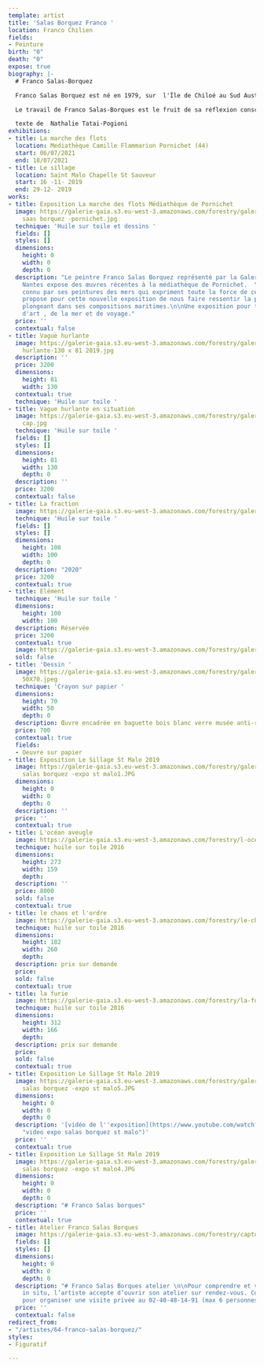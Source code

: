 ```yaml
---
template: artist
title: 'Salas Borquez Franco '
location: Franco Chilien
fields:
- Peinture
birth: "0"
death: "0"
expose: true
biography: |-
  # Franco Salas-Borquez

  Franco Salas Borquez est né en 1979, sur  l'Île de Chiloé au Sud Austral du Chili.

  Le travail de Franco Salas-Borques est le fruit de sa réflexion consciente et inconsciente envers le monde et le caractère amorale de la nature, au delà de la dichotomie du bien et du mal. C'est donc presque naturellement et instinctivement que le peintre développe son travail à travers la thématique de la mer déchainée. Lorsqu’il peint, Franco Salas-Borques fait appel à son intuition pour exercer des gestes chargés de force et de tension. Sa liberté d’artiste s’exprime alors dans toute cette révolte et peu à peu la mer prend vie, les vagues hurlent telles des âmes. Ensuite, l’agitation créatrice laisse place à la patience, telle une méditation qui permet de ressentir l’intensité de l’instant. L’étape finale du tableau est une sorte de recommencement, l’artiste se détache de ses peurs et de sa rigueur technique. Avec ces derniers gestes, il dessine la force du vent qui libère la mer de sa propre colère. À travers le langage universel et poétique de l’artiste, on découvre la peinture comme force créatrice et destructive où seule la beauté peut être sauvée.

  texte de  Nathalie Tatai-Pogioni
exhibitions:
- title: La marche des flots
  location: Mediathèque Camille Flammarion Pornichet (44)
  start: 06/07/2021
  end: 18/07/2021
- title: Le sillage
  location: Saint Malo Chapelle St Sauveur
  start: 16 -11- 2019
  end: 29-12- 2019
works:
- title: Exposition La marche des flots Médiathèque de Pornichet
  image: https://galerie-gaia.s3.eu-west-3.amazonaws.com/forestry/galerie-gaia-franco
    saas borquez -pornichet.jpg
  technique: 'Huile sur toile et dessins '
  fields: []
  styles: []
  dimensions:
    height: 0
    width: 0
    depth: 0
  description: "Le peintre Franco Salas Borquez représenté par la Galerie Gaïa de
    Nantes expose des œuvres récentes à la médiathèque de Pornichet.  \nL'artiste
    connu par ses peintures des mers qui expriment toute la force de cette nature,
    propose pour cette nouvelle exposition de nous faire ressentir la poésie en se
    plongeant dans ses compositions maritimes.\n\nUne exposition pour tous les passionnés
    d'art , de la mer et de voyage."
  price: ''
  contextual: false
- title: Vague hurlante
  image: https://galerie-gaia.s3.eu-west-3.amazonaws.com/forestry/galeriegaia@francosalasborquez-Vague
    hurlante-130 x 81 2019.jpg
  description: ''
  price: 3200
  dimensions:
    height: 81
    width: 130
  contextual: true
  technique: 'Huile sur toile '
- title: Vague hurlante en situation
  image: https://galerie-gaia.s3.eu-west-3.amazonaws.com/forestry/galerie-gaia-franco-salas-borques-le
    cap.jpg
  technique: 'Huile sur toile '
  fields: []
  styles: []
  dimensions:
    height: 81
    width: 130
    depth: 0
  description: ''
  price: 3200
  contextual: false
- title: La fraction
  image: https://galerie-gaia.s3.eu-west-3.amazonaws.com/forestry/galerie-gaia-salas-borques-friction-100x100.JPG
  technique: 'Huile sur toile '
  fields: []
  styles: []
  dimensions:
    height: 100
    width: 100
    depth: 0
  description: "2020"
  price: 3200
  contextual: true
- title: Elément
  technique: 'Huile sur toile '
  dimensions:
    height: 100
    width: 100
  description: Réservée
  price: 3200
  contextual: true
  image: https://galerie-gaia.s3.eu-west-3.amazonaws.com/forestry/galerie-gaia-franco-salas-borques-element-100x100.JPG
  sold: false
- title: 'Dessin '
  image: https://galerie-gaia.s3.eu-west-3.amazonaws.com/forestry/galeriegaia_SalasBorques_titre_format
    50X70.jpeg
  technique: 'Crayon sur papier '
  dimensions:
    height: 70
    width: 50
    depth: 0
  description: Œuvre encadrée en baguette bois blanc verre musée anti-reflet
  price: 700
  contextual: true
  fields:
  - Oeuvre sur papier
- title: Exposition Le Sillage St Malo 2019
  image: https://galerie-gaia.s3.eu-west-3.amazonaws.com/forestry/galeriegaia-franco
    salas borquez -expo st malo1.JPG
  dimensions:
    height: 0
    width: 0
    depth: 0
  description: ''
  price: ''
  contextual: true
- title: L'océan aveugle
  image: https://galerie-gaia.s3.eu-west-3.amazonaws.com/forestry/l-ocean-aveugle.jpg
  technique: huile sur toile 2016
  dimensions:
    height: 273
    width: 159
    depth: 
  description: ''
  price: 8000
  sold: false
  contextual: true
- title: le chaos et l'ordre
  image: https://galerie-gaia.s3.eu-west-3.amazonaws.com/forestry/le-chaos-et-lordre.jpg
  technique: huile sur toile 2016
  dimensions:
    height: 182
    width: 260
    depth: 
  description: prix sur demande
  price: 
  sold: false
  contextual: true
- title: la furie
  image: https://galerie-gaia.s3.eu-west-3.amazonaws.com/forestry/la-furie.jpg
  technique: huile sur toile 2016
  dimensions:
    height: 312
    width: 166
    depth: 
  description: prix sur demande
  price: 
  sold: false
  contextual: true
- title: Exposition Le Sillage St Malo 2019
  image: https://galerie-gaia.s3.eu-west-3.amazonaws.com/forestry/galeriegaia-franco
    salas borquez -expo st malo5.JPG
  dimensions:
    height: 0
    width: 0
    depth: 0
  description: '[vidéo de l''exposition](https://www.youtube.com/watch?v=8JP9GPVnTao
    "video expo salas borquez st malo")'
  price: ''
  contextual: true
- title: Exposition Le Sillage St Malo 2019
  image: https://galerie-gaia.s3.eu-west-3.amazonaws.com/forestry/galeriegaia-franco
    salas borquez -expo st malo4.JPG
  dimensions:
    height: 0
    width: 0
    depth: 0
  description: "# Franco Salas borques"
  price: ''
  contextual: true
- title: Atelier Franco Salas Borques
  image: https://galerie-gaia.s3.eu-west-3.amazonaws.com/forestry/capture-d-ecran-2021-02-17-a-19-46-41.png
  fields: []
  styles: []
  dimensions:
    height: 0
    width: 0
    depth: 0
  description: "# Franco Salas Borques atelier \n\nPour comprendre et voir le travail
    in situ, l’artiste accepte d’ouvrir son atelier sur rendez-vous. Contactez-moi
    pour organiser une visite privée au 02-40-48-14-91 (max 6 personnes)"
  price: ''
  contextual: false
redirect_from:
- "/artistes/64-franco-salas-borquez/"
styles:
- Figuratif

---
```

